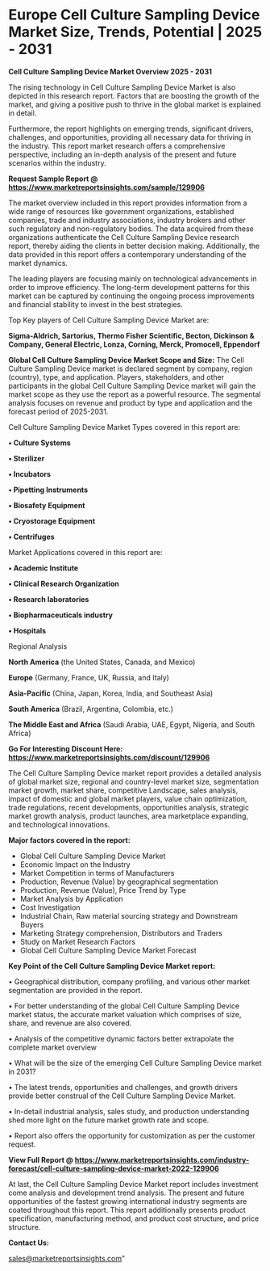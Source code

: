# Europe Cell Culture Sampling Device Market Size, Trends, Potential | 2025 - 2031

<Strong> Cell Culture Sampling Device Market Overview 2025 - 2031</strong>

The rising technology in Cell Culture Sampling Device Market is also depicted in this research report. Factors that are boosting the growth of the market, and giving a positive push to thrive in the global market is explained in detail.

Furthermore, the report highlights on emerging trends, significant drivers, challenges, and opportunities, providing all necessary data for thriving in the industry. This report market research offers a comprehensive perspective, including an in-depth analysis of the present and future scenarios within the industry.

<strong>Request Sample Report @ <a href=https://www.marketreportsinsights.com/sample/129906>https://www.marketreportsinsights.com/sample/129906</a></strong>

The market overview included in this report provides information from a wide range of resources like government organizations, established companies, trade and industry associations, industry brokers and other such regulatory and non-regulatory bodies. The data acquired from these organizations authenticate the Cell Culture Sampling Device research report, thereby aiding the clients in better decision making. Additionally, the data provided in this report offers a contemporary understanding of the market dynamics.

The leading players are focusing mainly on technological advancements in order to improve efficiency. The long-term development patterns for this market can be captured by continuing the ongoing process improvements and financial stability to invest in the best strategies.

Top Key players of Cell Culture Sampling Device Market are:

<strong>Sigma-Aldrich, Sartorius, Thermo Fisher Scientific, Becton, Dickinson & Company, General Electric, Lonza, Corning, Merck, Promocell, Eppendorf</strong>

<strong><b>Global Cell Culture Sampling Device Market Scope and Size:</b></strong>
The Cell Culture Sampling Device market is declared segment by company, region (country), type, and application. Players, stakeholders, and other participants in the global Cell Culture Sampling Device market will gain the market scope as they use the report as a powerful resource. The segmental analysis focuses on revenue and product by type and application and the forecast period of 2025-2031.

Cell Culture Sampling Device Market Types covered in this report are:

<strong>• Culture Systems

• Sterilizer

• Incubators

• Pipetting Instruments

• Biosafety Equipment

• Cryostorage Equipment

• Centrifuges</strong>

Market Applications covered in this report are:

<strong>• Academic Institute

• Clinical Research Organization

• Research laboratories

• Biopharmaceuticals industry

• Hospitals</strong> 

Regional Analysis

<strong>North America</strong> (the United States, Canada, and Mexico)

<strong>Europe</strong> (Germany, France, UK, Russia, and Italy)

<strong>Asia-Pacific</strong> (China, Japan, Korea, India, and Southeast Asia)

<strong>South America</strong> (Brazil, Argentina, Colombia, etc.)

<strong>The Middle East and Africa</strong> (Saudi Arabia, UAE, Egypt, Nigeria, and South Africa)

<strong>Go For Interesting Discount Here: <a href=https://www.marketreportsinsights.com/discount/129906>https://www.marketreportsinsights.com/discount/129906</a></strong>

The Cell Culture Sampling Device market report provides a detailed analysis of global market size, regional and country-level market size, segmentation market growth, market share, competitive Landscape, sales analysis, impact of domestic and global market players, value chain optimization, trade regulations, recent developments, opportunities analysis, strategic market growth analysis, product launches, area marketplace expanding, and technological innovations.

<strong><b>Major factors covered in the report:</b></strong>
<ul>
  <li>Global Cell Culture Sampling Device Market </li>
  <li>Economic Impact on the Industry</li>
  <li>Market Competition in terms of Manufacturers</li>
  <li>Production, Revenue (Value) by geographical segmentation</li>
  <li>Production, Revenue (Value), Price Trend by Type</li>
  <li>Market Analysis by Application</li>
  <li>Cost Investigation</li>
  <li>Industrial Chain, Raw material sourcing strategy and Downstream Buyers</li>
  <li>Marketing Strategy comprehension, Distributors and Traders</li>
  <li>Study on Market Research Factors</li>
  <li>Global Cell Culture Sampling Device Market Forecast</li>
</ul>

<strong><b>Key Point of the Cell Culture Sampling Device Market report:</b></strong>

• Geographical distribution, company profiling, and various other market segmentation are provided in the report.

• For better understanding of the global Cell Culture Sampling Device market status, the accurate market valuation which comprises of size, share, and revenue are also covered.

• Analysis of the competitive dynamic factors better extrapolate the complete market overview

• What will be the size of the emerging Cell Culture Sampling Device market in 2031?

• The latest trends, opportunities and challenges, and growth drivers provide better construal of the Cell Culture Sampling Device Market.

• In-detail industrial analysis, sales study, and production understanding shed more light on the future market growth rate and scope.

• Report also offers the opportunity for customization as per the customer request.

<strong><b>View Full Report @ <a href=https://www.marketreportsinsights.com/industry-forecast/cell-culture-sampling-device-market-2022-129906>https://www.marketreportsinsights.com/industry-forecast/cell-culture-sampling-device-market-2022-129906</a></b></strong>


At last, the Cell Culture Sampling Device Market report includes investment come analysis and development trend analysis. The present and future opportunities of the fastest growing international industry segments are coated throughout this report. This report additionally presents product specification, manufacturing method, and product cost structure, and price structure.

<strong>Contact Us:</strong>

sales@marketreportsinsights.com"
